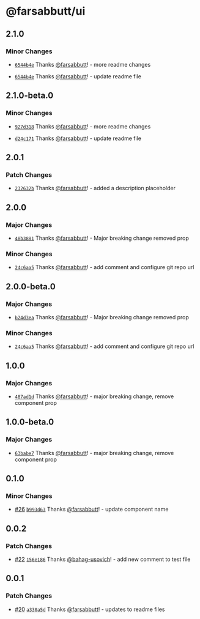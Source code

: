 # @farsabbutt/ui

## 2.1.0

### Minor Changes

- [`6544b4e`](https://github.com/bahag-buttf/bahag-design-system/commit/6544b4e4f3be87e578e772d3adb5b041a3b724d4) Thanks [@farsabbutt](https://github.com/farsabbutt)! - more readme changes

- [`6544b4e`](https://github.com/bahag-buttf/bahag-design-system/commit/6544b4e4f3be87e578e772d3adb5b041a3b724d4) Thanks [@farsabbutt](https://github.com/farsabbutt)! - update readme file

## 2.1.0-beta.0

### Minor Changes

- [`927d318`](https://github.com/bahag-buttf/bahag-design-system/commit/927d3184eef1acf07603835a6b7e505fe9fcde86) Thanks [@farsabbutt](https://github.com/farsabbutt)! - more readme changes

- [`d24c171`](https://github.com/bahag-buttf/bahag-design-system/commit/d24c171755fefb674b72d67d30635e953be89036) Thanks [@farsabbutt](https://github.com/farsabbutt)! - update readme file

## 2.0.1

### Patch Changes

- [`232632b`](https://github.com/bahag-buttf/bahag-design-system/commit/232632b6a863edfe0da7cec810ef3437faeebd30) Thanks [@farsabbutt](https://github.com/farsabbutt)! - added a description placeholder

## 2.0.0

### Major Changes

- [`48b3881`](https://github.com/bahag-buttf/bahag-design-system/commit/48b38819db387022245c3783de3c3fb5747fe6ef) Thanks [@farsabbutt](https://github.com/farsabbutt)! - Major breaking change removed prop

### Minor Changes

- [`24c6aa5`](https://github.com/bahag-buttf/bahag-design-system/commit/24c6aa571c356fac0c66a341707681813433f808) Thanks [@farsabbutt](https://github.com/farsabbutt)! - add comment and configure git repo url

## 2.0.0-beta.0

### Major Changes

- [`b24d3ea`](https://github.com/bahag-buttf/bahag-design-system/commit/b24d3ea017421e20139f8eefdb9901e9f9213a04) Thanks [@farsabbutt](https://github.com/farsabbutt)! - Major breaking change removed prop

### Minor Changes

- [`24c6aa5`](https://github.com/bahag-buttf/bahag-design-system/commit/24c6aa571c356fac0c66a341707681813433f808) Thanks [@farsabbutt](https://github.com/farsabbutt)! - add comment and configure git repo url

## 1.0.0

### Major Changes

- [`487ad1d`](https://github.com/bahag-buttf/bahag-design-system/commit/487ad1df422ccb60c617d3d3b10192fd693f802f) Thanks [@farsabbutt](https://github.com/farsabbutt)! - major breaking change, remove component prop

## 1.0.0-beta.0

### Major Changes

- [`63babe7`](https://github.com/bahag-buttf/bahag-design-system/commit/63babe70f482e52a5f397b2c86db7650d8389ad7) Thanks [@farsabbutt](https://github.com/farsabbutt)! - major breaking change, remove component prop

## 0.1.0

### Minor Changes

- [#26](https://github.com/bahag-buttf/bahag-design-system/pull/26) [`b993d63`](https://github.com/bahag-buttf/bahag-design-system/commit/b993d637dcd23d98b3fc6b87894e37085aae3bb5) Thanks [@farsabbutt](https://github.com/bahag-buttf)! - update component name

## 0.0.2

### Patch Changes

- [#22](https://github.com/bahag-buttf/bahag-design-system/pull/22) [`156e186`](https://github.com/bahag-buttf/bahag-design-system/commit/156e1868a20b06d62792bf7ae6fa7181b2056e01) Thanks [@bahag-usovich](https://github.com/bahag-usovich)! - add new comment to test file

## 0.0.1

### Patch Changes

- [#20](https://github.com/bahag-buttf/bahag-design-system/pull/20) [`a330a5d`](https://github.com/bahag-buttf/bahag-design-system/commit/a330a5dd26abba662d931eb7b53f997f617da0dc) Thanks [@farsabbutt](https://github.com/bahag-buttf)! - updates to readme files
